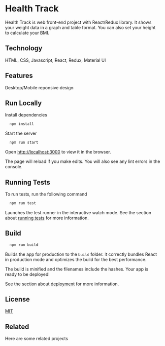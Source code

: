# Health Track

Health Track is web front-end project with React/Redux library.
It shows your weight data in a graph and table format.
You can also set your height to calculate your BMI.

## Technology

HTML, CSS, Javascript, React, Redux, Material UI

## Features

Desktop/Mobile reponsive design

## Run Locally

Install dependencies

```bash
  npm install
```

Start the server

```bash
  npm run start
```

Open [http://localhost:3000](http://localhost:3000) to view it in the browser.

The page will reload if you make edits.
You will also see any lint errors in the console.

## Running Tests

To run tests, run the following command

```bash
  npm run test
```

Launches the test runner in the interactive watch mode.
See the section about [running tests](https://facebook.github.io/create-react-app/docs/running-tests) for more information.

## Build

```bash
  npm run build
```

Builds the app for production to the `build` folder.
It correctly bundles React in production mode and optimizes the build for the best performance.

The build is minified and the filenames include the hashes.
Your app is ready to be deployed!

See the section about [deployment](https://facebook.github.io/create-react-app/docs/deployment) for more information.

## License

[MIT](https://choosealicense.com/licenses/mit/)

## Related

Here are some related projects
